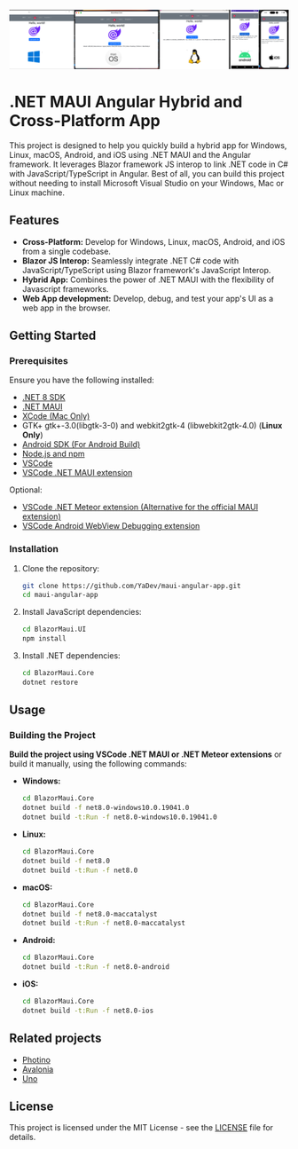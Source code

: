 
![Alt text](screenshot.jpg?raw=true "Screenshot")

# .NET MAUI Angular Hybrid and Cross-Platform App

This project is designed to help you quickly build a hybrid app for Windows, Linux, macOS, Android, and iOS using .NET MAUI and the Angular framework. It leverages Blazor framework JS interop to link .NET code in C# with JavaScript/TypeScript in Angular. Best of all, you can build this project without needing to install Microsoft Visual Studio on your Windows, Mac or Linux machine.

## Features

- **Cross-Platform:** Develop for Windows, Linux, macOS, Android, and iOS from a single codebase.
- **Blazor JS Interop:** Seamlessly integrate .NET C# code with JavaScript/TypeScript using Blazor framework's JavaScript Interop.
- **Hybrid App:** Combines the power of .NET MAUI with the flexibility of Javascript frameworks.
- **Web App development:** Develop, debug, and test your app's UI as a web app in the browser.

## Getting Started

### Prerequisites

Ensure you have the following installed:

- [.NET 8 SDK](https://dotnet.microsoft.com/download)
- [.NET MAUI](https://github.com/dotnet/docs-maui/blob/main/docs/get-started/installation.md)
- [XCode (Mac Only)](https://xcodereleases.com/)
- GTK+ gtk+-3.0(libgtk-3-0) and webkit2gtk-4 (libwebkit2gtk-4.0) (**Linux Only**)
- [Android SDK (For Android Build)](https://developer.android.com/)
- [Node.js and npm](https://nodejs.org/)
- [VSCode](https://code.visualstudio.com/)
- [VSCode .NET MAUI extension](https://marketplace.visualstudio.com/items?itemName=ms-dotnettools.dotnet-maui)

Optional:
- [VSCode .NET Meteor extension (Alternative for the official MAUI extension)](https://marketplace.visualstudio.com/items?itemName=nromanov.dotnet-meteor)
- [VSCode Android WebView Debugging extension](https://marketplace.visualstudio.com/items?itemName=mpotthoff.vscode-android-webview-debug)


### Installation

1. Clone the repository:

   ```bash
   git clone https://github.com/YaDev/maui-angular-app.git
   cd maui-angular-app
   ```
2. Install JavaScript dependencies:

   ```bash
   cd BlazorMaui.UI
   npm install
   ```
3. Install .NET dependencies:

   ```bash
   cd BlazorMaui.Core
   dotnet restore
   ```

## Usage

### Building the Project

**Build the project using VSCode .NET MAUI or .NET Meteor extensions** or build it manually, using the following commands:

- **Windows:**

  ```bash
  cd BlazorMaui.Core
  dotnet build -f net8.0-windows10.0.19041.0
  dotnet build -t:Run -f net8.0-windows10.0.19041.0
  ```
- **Linux:**

  ```bash
  cd BlazorMaui.Core
  dotnet build -f net8.0
  dotnet build -t:Run -f net8.0
  ```
- **macOS:**

  ```bash
  cd BlazorMaui.Core
  dotnet build -f net8.0-maccatalyst
  dotnet build -t:Run -f net8.0-maccatalyst
  ```
- **Android:**

  ```bash
  cd BlazorMaui.Core
  dotnet build -t:Run -f net8.0-android
  ```
- **iOS:**

  ```bash
  cd BlazorMaui.Core
  dotnet build -t:Run -f net8.0-ios
  ```

## Related projects
- [Photino](https://www.tryphotino.io/)
- [Avalonia](https://avaloniaui.net/)
- [Uno](https://platform.uno/)

## License

This project is licensed under the MIT License - see the [LICENSE](LICENSE) file for details.
